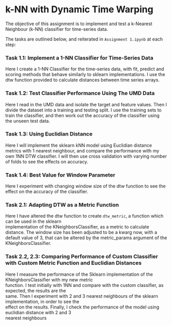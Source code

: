 # k-NN with Dynamic Time Warping

The objective of this assignment is to implement and test a k-Nearest 
Neighbour (k-NN) classifier for time-series data.

The tasks are outlined below, and reiterated in `Assignment 1.ipynb` at 
each step:

### Task 1.1: Implement a 1-NN Classifier for Time-Series Data
Here I create a 1-NN Classifier for the time-series data, with fit, 
predict and scoring methods that behave similarly to sklearn 
implementations. I use the dtw function provided to calculate distances 
between time series arrays.

### Task 1.2: Test Classifier Performance Using The UMD Data
Here I read in the UMD data and isolate the target and feature values. 
Then I divide the dataset into a training and testing split. I use the 
training sets to train the classifier, and then work out the accuracy of 
the classifier using the unseen test data.
 
### Task 1.3: Using Euclidian Distance
Here I will implement the sklearn kNN model using Euclidian distance 
metrics with 1 nearest neighbour, and compare the performance with my own 
1NN DTW  classifier. I will then use cross validation with varying number 
of folds to see the effects on accuracy.

### Task 1.4: Best Value for Window Parameter
Here I experiment with changing window size of the dtw function to see the 
effect on the accuracy of the classifier.

### Task 2.1: Adapting DTW as a Metric Function
Here I have altered the dtw function to create `dtw_metric`, a function which can be used in the sklearn  
implementation of the KNeighborsClassifier, as a metric to calculate distance. The window size has been adjusted 
to be a kwarg now, with a default value of 3, that can be altered by the metric_params argument of the 
KNeighborsClassifier.

### Task 2.2, 2.3: Comparing Performance of Custom Classifier with Custom Metric Function and Euclidian Distances
Here I measure the performance of the Sklearn implementation of the KNeighborsClassifier with my new metric  
function. I test initially with 1NN and compare with the custom classifier, as expected, the results are the  
same. Then I experiment with 2 and 3 nearest neighbours of the sklearn implementation, in order to see the  
effect on the results. Finally, I check the performance of the model using euclidian distance with 2 and 3  
nearest neighbours
